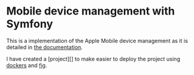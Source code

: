 Mobile device management with Symfony
=====================================

This is a implementation of the Apple Mobile device management as it is detailed in [the documentation][1].

I have created a [project][] to make easier to deploy the project using [dockers][3] and [fig][4].




[1]:  https://developer.apple.com/library/ios/documentation/NetworkingInternet/Conceptual/iPhoneOTAConfiguration/iPhoneOTAConfiguration.pdf
[2]:  https://github.com/diegogd/dockers-symfony-mdm
[3]:  https://www.docker.com/
[4]:  http://www.fig.sh/
